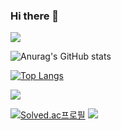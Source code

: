 ### Hi there 👋

<!--
**Motitory/Motitory** is a ✨ _special_ ✨ repository because its `README.md` (this file) appears on your GitHub profile.

Here are some ideas to get you started:

- 🔭 I’m currently working on ...
- 🌱 I’m currently learning ...
- 👯 I’m looking to collaborate on ...
- 🤔 I’m looking for help with ...
- 💬 Ask me about ...
- 📫 How to reach me: ...
- 😄 Pronouns: ...
- ⚡ Fun fact: ...
-->
<a href="버튼을 눌렀을 때 이동할 링크" target="_blank"><img src="https://img.shields.io/badge/뱃지레이블-배경색?style=뱃지모양&logo=로고&logoColor=로고색상"/></a>

![Anurag's GitHub stats](https://github-readme-stats.vercel.app/api?username=Motitory&show_icons=true&theme=merko)

[![Top Langs](https://github-readme-stats.vercel.app/api/top-langs/?username=Motitory&layout=compact&show_icons=true&theme=merko)](https://github.com/Motitory/github-readme-stats)

<a href="https://github.com/Motitory"><img src="https://hits.seeyoufarm.com/api/count/incr/badge.svg?url=https%3A%2F%2Fgithub.com%2FMotitory&count_bg=%23000000&title_bg=%23000000&icon=github.svg&icon_color=%23E7E7E7&title=GitHub&edge_flat=false)"/></a>

[![Solved.ac프로필](http://mazassumnida.wtf/api/v2/generate_badge?boj=Motiitory)](https://solved.ac/Motiitory)
<img src="http://mazandi.herokuapp.com/api?handle={Motiitory}&theme=warm"/>
